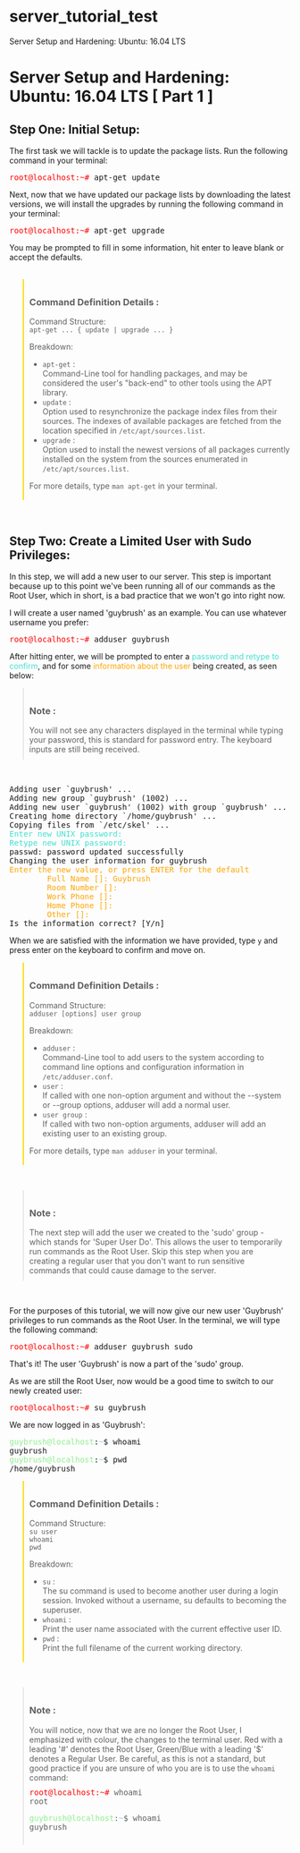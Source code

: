 # server_tutorial_test
Server Setup and Hardening: Ubuntu: 16.04 LTS


# Server Setup and Hardening: Ubuntu: 16.04 LTS [ Part 1 ]

## Step One: Initial Setup:

The first task we will tackle is to update the package lists. Run the following command in your terminal: <br>

<pre><span style="color:red;">root@localhost:~#</span> apt-get update</pre>  

Next, now that we have updated our package lists by downloading the latest versions, we will install the upgrades by running the following command in your terminal:
<br>
<pre><span style="color:red;">root@localhost:~#</span> apt-get upgrade</pre>  
You may be prompted to fill in some information, hit enter to leave blank or accept the defaults. <br>
<br>

<blockquote style="padding: 8px 0 3px 10px; border-color:gold;">

<h3>Command Definition Details :</h3>

Command Structure:  
`apt-get ... { update | upgrade ... }`   

Breakdown:
- `apt-get` : <br>
Command-Line tool for handling packages, and may be considered the user's "back-end" to other tools using the APT library.  
- `update` : <br>
Option used to resynchronize the package index files from their sources. The indexes of available packages are fetched from the location specified in `/etc/apt/sources.list`.
- `upgrade` : <br>
Option used to install the newest versions of all packages currently installed on the system from the sources enumerated in `/etc/apt/sources.list`.  

For more details, type `man apt-get` in your terminal.
</blockquote>
<br>

## Step Two: Create a Limited User with Sudo Privileges:

In this step, we will add a new user to our server. This step is important because up to this point we've been running all of our commands as the Root User, which in short, is a bad practice that we won't go into right now. <br>

I will create a user named 'guybrush' as an example. You can use whatever username you prefer:

<pre><span style="color:red;">root@localhost:~#</span> adduser guybrush</pre>  

After hitting enter, we will be prompted to enter a <span style="color:turquoise;">password and retype to confirm</span>, and for some <span style="color:orange;">information about the user</span> being created, as seen below: <br>

<blockquote style="margin:none; padding: 8px 0 10px 10px;">
<h3>Note :</h3> 
You will not see any characters displayed in the terminal while typing your password, this is standard for password entry. The keyboard inputs are still being received.  
<br>
</blockquote> <br>

<pre>
Adding user `guybrush' ...
Adding new group `guybrush' (1002) ...
Adding new user `guybrush' (1002) with group `guybrush' ...
Creating home directory `/home/guybrush' ...
Copying files from `/etc/skel' ...
<span style="color:turquoise;">Enter new UNIX password: 
Retype new UNIX password: </span>
passwd: password updated successfully
Changing the user information for guybrush
<span style="color:orange;">Enter the new value, or press ENTER for the default
        Full Name []: Guybrush
        Room Number []: 
        Work Phone []: 
        Home Phone []: 
        Other []: </span>
Is the information correct? [Y/n]</pre>

When we are satisfied with the information we have provided, type `y` and press enter on the keyboard to confirm and move on.

<blockquote style="padding: 8px 0 3px 10px; border-color:gold;">

<h3>Command Definition Details : </h3>

Command Structure:  
`adduser [options] user group`   

Breakdown:
- `adduser` : <br> 
Command-Line tool to add users to the system according to command line options and configuration information in `/etc/adduser.conf`. <br>
- `user` : <br>
If called with one non-option argument and without the --system or --group options, adduser will add a normal user. <br>
- `user group` : <br> 
If called with two non-option arguments, adduser will add an existing user to an existing group.<br>

For more details, type `man adduser` in your terminal.

</blockquote>
<br>

<blockquote style="margin:none; padding: 8px 10px 10px 10px;">
<h3>Note :</h3> 
The next step will add the user we created to the 'sudo' group - which stands for 'Super User Do'. This allows the user to temporarily run commands as the Root User. Skip this step when you are creating a regular user that you don't want to run sensitive commands that could cause damage to the server.
<br>
</blockquote> <br>

For the purposes of this tutorial, we will now give our new user 'Guybrush' privileges to run commands as the Root User. In the terminal, we will type the following command: <br>

<pre><span style="color:red;">root@localhost:~#</span> adduser guybrush sudo</pre> 

That's it! The user 'Guybrush' is now a part of the 'sudo' group.

As we are still the Root User, now would be a good time to switch to our newly created user:   

<pre><span style="color:red;">root@localhost:~#</span> su guybrush</pre> 

We are now logged in as 'Guybrush':

<pre>
<span style="color:lightgreen;">guybrush@localhost</span>:<span style="color:skyblue;">~</span>$</span> whoami
guybrush
<span style="color:lightgreen;">guybrush@localhost</span>:<span style="color:skyblue;">~</span>$</span> pwd
/home/guybrush
</pre> 

<blockquote style="padding: 8px 0 3px 10px; border-color:gold;">

<h3>Command Definition Details : </h3>

Command Structure:  
`su user` <br>
`whoami` <br>
`pwd` <br>

Breakdown:
- `su` : <br> 
The su command is used to become another user during a login session. Invoked without a username, su defaults to becoming the superuser.
- `whoami` : <br>
Print the user name associated with the current effective user ID.
- `pwd` : <br> 
Print the full filename of the current working directory.

</blockquote>
<br>

<blockquote style="margin:none; padding: 8px 10px 10px 10px;">
<h3>Note :</h3> 
You will notice, now that we are no longer the Root User, I emphasized with colour, the changes to the terminal user. Red with a leading '#' denotes the Root User, Green/Blue with a leading '$' denotes a Regular User. Be careful, as this is not a standard, but good practice if you are unsure of who you are is to use the <code>whoami</code> command:  
 

<pre style="margin-top:10px;"><span style="color:red;">root@localhost:~#</span> whoami
root
</pre>

<pre>
<span style="color:lightgreen;">guybrush@localhost</span>:<span style="color:skyblue;">~</span>$</span> whoami
guybrush
</pre>

</blockquote> <br>
